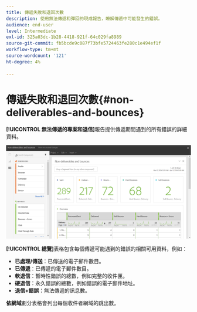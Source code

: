 ```yaml
---
title: 傳遞失敗和退回次數
description: 使用無法傳遞和彈回的現成報告，瞭解傳遞中可能發生的錯誤。
audience: end-user
level: Intermediate
exl-id: 325a03dc-1b28-4418-921f-64c029fa8989
source-git-commit: fb5bcde9c087f73bfe5724463fe280c1e494ef1f
workflow-type: tm+mt
source-wordcount: '121'
ht-degree: 4%

---
```


# 傳遞失敗和退回次數{#non-deliverables-and-bounces}

**[!UICONTROL 無法傳遞的專案和退信]**&#x200B;報告提供傳遞期間遇到的所有錯誤的詳細資料。

![](assets/delivery_reports_7.png)

**[!UICONTROL 總覽]**&#x200B;表格包含每個傳遞可能遇到的錯誤的相關可用資料，例如：

* **已處理/傳送**：已傳送的電子郵件數目。
* **已傳遞**：已傳遞的電子郵件數目。
* **軟退信**：暫時性錯誤的總數，例如完整的收件匣。
* **硬退信**：永久錯誤的總數，例如錯誤的電子郵件地址。
* **退信+錯誤**：無法傳遞的訊息數。

**依網域**&#x200B;劃分表格會列出每個收件者網域的跳出數。
